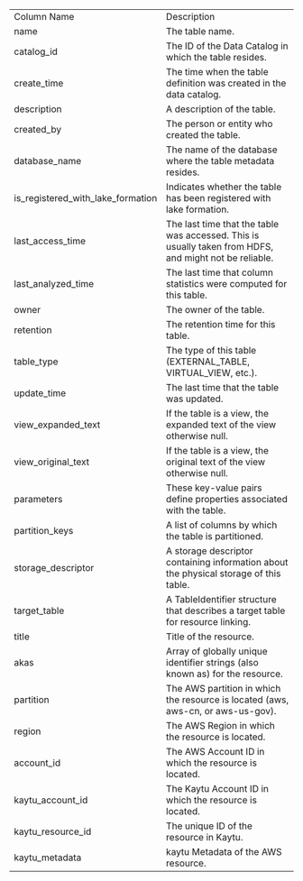 <table>
	<tr><td>Column Name</td><td>Description</td></tr>
	<tr><td>name</td><td>The table name.</td></tr>
	<tr><td>catalog_id</td><td>The ID of the Data Catalog in which the table resides.</td></tr>
	<tr><td>create_time</td><td>The time when the table definition was created in the data catalog.</td></tr>
	<tr><td>description</td><td>A description of the table.</td></tr>
	<tr><td>created_by</td><td>The person or entity who created the table.</td></tr>
	<tr><td>database_name</td><td>The name of the database where the table metadata resides.</td></tr>
	<tr><td>is_registered_with_lake_formation</td><td>Indicates whether the table has been registered with lake formation.</td></tr>
	<tr><td>last_access_time</td><td>The last time that the table was accessed. This is usually taken from HDFS, and might not be reliable.</td></tr>
	<tr><td>last_analyzed_time</td><td>The last time that column statistics were computed for this table.</td></tr>
	<tr><td>owner</td><td>The owner of the table.</td></tr>
	<tr><td>retention</td><td>The retention time for this table.</td></tr>
	<tr><td>table_type</td><td>The type of this table (EXTERNAL_TABLE, VIRTUAL_VIEW, etc.).</td></tr>
	<tr><td>update_time</td><td>The last time that the table was updated.</td></tr>
	<tr><td>view_expanded_text</td><td>If the table is a view, the expanded text of the view otherwise null.</td></tr>
	<tr><td>view_original_text</td><td>If the table is a view, the original text of the view otherwise null.</td></tr>
	<tr><td>parameters</td><td>These key-value pairs define properties associated with the table.</td></tr>
	<tr><td>partition_keys</td><td>A list of columns by which the table is partitioned.</td></tr>
	<tr><td>storage_descriptor</td><td>A storage descriptor containing information about the physical storage of this table.</td></tr>
	<tr><td>target_table</td><td>A TableIdentifier structure that describes a target table for resource linking.</td></tr>
	<tr><td>title</td><td>Title of the resource.</td></tr>
	<tr><td>akas</td><td>Array of globally unique identifier strings (also known as) for the resource.</td></tr>
	<tr><td>partition</td><td>The AWS partition in which the resource is located (aws, aws-cn, or aws-us-gov).</td></tr>
	<tr><td>region</td><td>The AWS Region in which the resource is located.</td></tr>
	<tr><td>account_id</td><td>The AWS Account ID in which the resource is located.</td></tr>
	<tr><td>kaytu_account_id</td><td>The Kaytu Account ID in which the resource is located.</td></tr>
	<tr><td>kaytu_resource_id</td><td>The unique ID of the resource in Kaytu.</td></tr>
	<tr><td>kaytu_metadata</td><td>kaytu Metadata of the AWS resource.</td></tr>
</table>